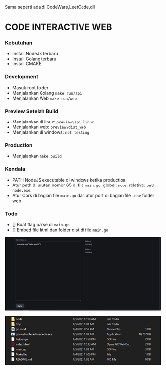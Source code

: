 Sama seperti ada di CodeWars,LeetCode,dll

# CODE INTERACTIVE WEB

### Kebutuhan

- Install NodeJS terbaru
- Install Golang terbaru
- Install CMAKE

### Development

- Masuk root folder
- Menjalankan Golang `make run/api`
- Menjalankan Web `make run/web`

### Preview Setelah Build

- Menjalankan di linux: `preview\api_linux`
- Menjalankan web: `preview\dist_web`
- Menjalankan di windows: `not testing`

### Production

- Menjalankan `make build`

### Kendala

- PATH NodeJS executable di windows ketika production
- Atur path di urutan nomor 65 di file `main.go`. global: `node`. relative: `path node.exe`.
- Atur Cors di bagian file `main.go` dan atur port di bagian file `.env` folder web

### Todo

- [] Buat flag parse di `main.go`
- [] Embed file html dan folder dist di file `main.go`

![IMG_PROD](WEB.PNG "Title")

![IMG_PROD](IMG_PROD.PNG "Title")
